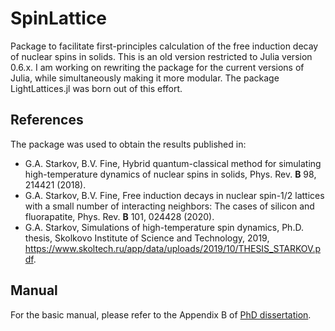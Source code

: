 # SpinLattice

Package to facilitate first-principles calculation of the free induction decay of nuclear spins in solids.
This is an old version restricted to Julia version 0.6.x. I am working on rewriting the package for the current versions of Julia, while simultaneously making it more modular. The package LightLattices.jl was born out of this effort.

## References

The package was used to obtain the results published in:

- G.A. Starkov, B.V. Fine, Hybrid quantum-classical method for simulating high-temperature dynamics of
nuclear spins in solids, Phys. Rev. **B** 98, 214421 (2018).
- G.A. Starkov, B.V. Fine, Free induction decays in nuclear spin-1/2 lattices with a small number of
interacting neighbors: The cases of silicon and fluorapatite, Phys. Rev. **B** 101, 024428 (2020).
- G.A. Starkov, Simulations of high-temperature spin dynamics, Ph.D. thesis, Skolkovo Institute of Science
and Technology, 2019, https://www.skoltech.ru/app/data/uploads/2019/10/THESIS_STARKOV.pdf.

## Manual

For the basic manual, please refer to the Appendix B of [PhD dissertation](https://www.skoltech.ru/app/data/uploads/2019/10/THESIS_STARKOV.pdf).
